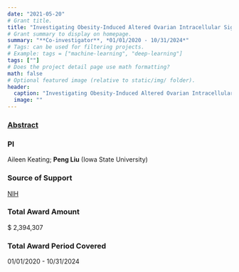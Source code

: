 ```yaml
---
date: "2021-05-20"
# Grant title.
title: "Investigating Obesity-Induced Altered Ovarian Intracellular Signaling"
# Grant summary to display on homepage.
summary: "**Co-investigator**, *01/01/2020 - 10/31/2024*"
# Tags: can be used for filtering projects.
# Example: tags = ["machine-learning", "deep-learning"]
tags: [""]
# Does the project detail page use math formatting?
math: false
# Optional featured image (relative to static/img/ folder).
header:
  caption: "Investigating Obesity-Induced Altered Ovarian Intracellular Signaling"
  image: ""
---
```


### [Abstract](http://grantome.com/grant/NIH/R01-ES030341-01A1)

### PI
Aileen Keating; **Peng Liu** (Iowa State University)


### Source of Support
[NIH](https://www.nih.gov/)

### Total Award Amount
$ 2,394,307

### Total Award Period Covered
01/01/2020 - 10/31/2024

